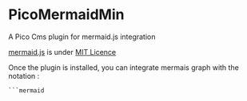 # PicoMermaidMin
A Pico Cms plugin for mermaid.js integration

[mermaid.js](https://github.com/mermaid-js/mermaid) is under [MIT Licence](https://github.com/mermaid-js/mermaid/blob/develop/LICENSE)

Once the plugin is installed, you can integrate mermais graph with the notation :

```
```mermaid
```



